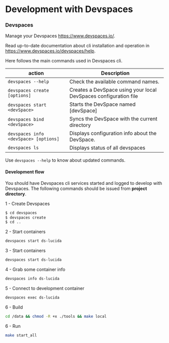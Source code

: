 # Development with Devspaces

### Devspaces 

Manage your Devspaces https://www.devspaces.io/.

Read up-to-date documentation about cli installation and operation in https://www.devspaces.io/devspaces/help.

Here follows the main commands used in Devspaces cli.

|action   |Description                                                                                   |
|---------|----------------------------------------------------------------------------------------------|
|`devspaces --help`                    |Check the available command names.                               |
|`devspaces create [options]`          |Creates a DevSpace using your local DevSpaces configuration file |
|`devspaces start <devSpace>`          |Starts the DevSpace named \[devSpace\]                           |
|`devspaces bind <devSpace>`           |Syncs the DevSpace with the current directory                    |
|`devspaces info <devSpace> [options]` |Displays configuration info about the DevSpace.                  |
|`devspaces ls`                        |Displays status of all devspaces                                 |

Use `devspaces --help` to know about updated commands.

#### Development flow

You should have Devspaces cli services started and logged to develop with Devspaces.
The following commands should be issued from **project directory**.

1 - Create Devspaces

```bash
$ cd devspaces
$ devspaces create
$ cd ..
```

2 - Start containers
```bash
devspaces start ds-lucida
```

3 - Start containers
```bash
devspaces start ds-lucida
```

4 - Grab some container info

```bash
devspaces info ds-lucida
```

5 - Connect to development container

```bash
devspaces exec ds-lucida

```
6 - Build 

```bash
cd /data && chmod -R +x ./tools && make local
```
6 - Run

```bash
make start_all
```
